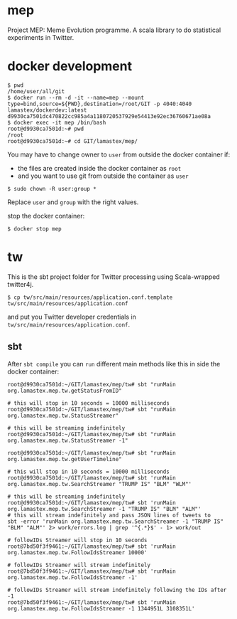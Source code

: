 # mep
Project MEP: Meme Evolution programme. A scala library to do statistical experiments in Twitter. 

# docker development

```
$ pwd
/home/user/all/git
$ docker run --rm -d -it --name=mep --mount type=bind,source=${PWD},destination=/root/GIT -p 4040:4040 lamastex/dockerdev:latest
d9930ca7501dc470822cc985a4a1180720537929e54413e92ec36760671ae08a
$ docker exec -it mep /bin/bash
root@d9930ca7501d:~# pwd
/root
root@d9930ca7501d:~# cd GIT/lamastex/mep/
```

You may have to change owner to `user` from outside the docker container if:

- the files are created inside the docker container as `root`
- and you want to use git from outside the container as `user`

```
$ sudo chown -R user:group *
```
Replace `user` and `group` with the right values.

stop the docker container:
```
$ docker stop mep
```

# tw

This is the sbt project folder for Twitter processing using Scala-wrapped twitter4j.

```
$ cp tw/src/main/resources/application.conf.template tw/src/main/resources/application.conf  
```
and put you Twitter developer credentials in `tw/src/main/resources/application.conf`.

## sbt

After `sbt compile` you can `run` different main methods like this in side the docker container:
```
root@d9930ca7501d:~/GIT/lamastex/mep/tw# sbt "runMain org.lamastex.mep.tw.getStatusFromID"

# this will stop in 10 seconds = 10000 milliseconds 
root@d9930ca7501d:~/GIT/lamastex/mep/tw# sbt "runMain org.lamastex.mep.tw.StatusStreamer"

# this will be streaming indefinitely
root@d9930ca7501d:~/GIT/lamastex/mep/tw# sbt "runMain org.lamastex.mep.tw.StatusStreamer -1"

root@d9930ca7501d:~/GIT/lamastex/mep/tw# sbt "runMain org.lamastex.mep.tw.getUserTimeline"

# this will stop in 10 seconds = 10000 milliseconds 
root@d9930ca7501d:~/GIT/lamastex/mep/tw# sbt 'runMain org.lamastex.mep.tw.SearchStreamer "TRUMP IS" "BLM" "WLM"' 

# this will be streaming indefinitely
root@d9930ca7501d:~/GIT/lamastex/mep/tw# sbt 'runMain org.lamastex.mep.tw.SearchStreamer -1 "TRUMP IS" "BLM" "ALM"' 
# this will stream indefinitely and pass JSON lines of tweets to 
sbt -error 'runMain org.lamastex.mep.tw.SearchStreamer -1 "TRUMP IS" "BLM" "ALM"' 2> work/errors.log | grep '^{.*}$' - 1> work/out

# followIDs Streamer will stop in 10 seconds
root@7bd50f3f9461:~/GIT/lamastex/mep/tw# sbt 'runMain org.lamastex.mep.tw.FollowIdsStreamer 10000'

# followIDs Streamer will stream indefinitely
root@7bd50f3f9461:~/GIT/lamastex/mep/tw# sbt 'runMain org.lamastex.mep.tw.FollowIdsStreamer -1'

# followIDs Streamer will stream indefinitely following the IDs after -1
root@7bd50f3f9461:~/GIT/lamastex/mep/tw# sbt 'runMain org.lamastex.mep.tw.FollowIdsStreamer -1 1344951L 3108351L'

```
